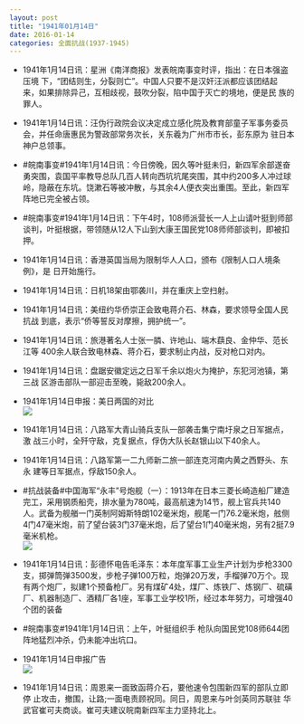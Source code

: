 ```yaml
---
layout: post
title: "1941年01月14日"
date: 2016-01-14
categories: 全面抗战(1937-1945)
---
```


<meta name="referrer" content="no-referrer" />

- 1941年1月14日讯：星洲《南洋商报》发表皖南事变时评，指出：在日本强盗压境 下，“团结则生，分裂则亡”。中国人只要不是汉奸汪派都应该团结起 来，如果排除异己，互相歧视，鼓吹分裂，陷中国于灭亡的境地，便是民 族的罪人。 

- 1941年1月14日讯：汪伪行政院会议决定成立感化院及教育部童子军事务委员 会，并任命唐惠民为警政部常务次长，关东羲为广州市市长，彭东原为 驻日本神户总领事。 

- #皖南事变#1941年1月14日讯：今日傍晚，因久等叶挺未归，新四军余部遂奋勇突围，袁国平率教导总队几百人转向西坑坑尾突围，其中约200多人冲过球岭，隐蔽在东坑。饶漱石等被冲散，与其余4人便衣突出重围。至此，新四军阵地已完全被占领。 

- #皖南事变#1941年1月14日讯：下午4时，108师派营长一人上山请叶挺到师部谈判，叶挺根据，带领随从12人下山到大康王国民党108师师部谈判，即被扣押。 

- 1941年1月14日讯：香港英国当局为限制华人人口，颁布《限制人口人境条例》，是 日开始施行。 

- 1941年1月14日讯：日机18架由鄂袭川，并在重庆上空扫射。 

- 1941年1月14日讯：美纽约华侨崇正会致电蒋介石、林森，要求领导全国人民抗战 到底，表示“侨等誓反对摩擦，拥护统一”。 

- 1941年1月14日讯：旅港著名人士张一膦、许地山、端木蕻良、金仲华、范长江等 400余人联合致电林森、蒋介石，要求制止内战，反对枪口对内。 

- 1941年1月14日讯：盘踞安徽定远之日军千余以炮火为掩护，东犯河池镇，第三战 区游击部队一部迎击至晚，毙敌200余人。 

- 1941年1月14日申报：美日两国的对比 <br/><img src="https://ww1.sinaimg.cn/large/aca367d8jw1ezywz39ntfj20ro0xvnkj.jpg" />

- 1941年1月14日讯：八路军大青山骑兵支队一部袭击集宁南圩泉之日军据点，激 战三小时，全歼守敌，克复据点，俘伪大队长赵银山以下40余人。 

- 1941年1月14日讯：八路军第一二九师新二旅一部连克河南内黄之西野头、东永 建等日军据点，俘敌150余人。 

- #抗战装备#中国海军“永丰”号炮舰（一）：1913年在日本三菱长崎造船厂建造完工，采用钢质船壳，排水量为780吨，最高航速为14节，舰上官兵共140人。武备为舰艏一门英制阿姆斯特朗102毫米炮，舰尾一门76.2毫米炮，舷侧4门47毫米炮，前了望台装3门37毫米炮，后了望台1门40毫米炮，另有2挺7.9毫米机枪。 <br/><img src="https://ww3.sinaimg.cn/large/aca367d8jw1ezysn8rvu7j20b40lsdi9.jpg" />

- 1941年1月14日讯：彭德怀电告毛泽东：本年度军事工业生产计划为步枪3300支，掷弹筒弹3500发，步枪子弹100万粒，炮弹20万发，手榴弹70万个。现有两个炮厂，拟建1个预备枪厂。另有煤矿4处，煤厂、炼铁厂、炼钢厂、硫磺厂、机器制造厂、酒精厂各1座，军事工业学校1所，经过本年努力，可增强40个团的装备 

- #皖南事变#1941年1月14日讯：上午，叶挺组织手 枪队向国民党108师644团阵地猛烈冲杀，仍未能冲出坑口。 

- 1941年1月14日申报广告 <br/><img src="https://ww4.sinaimg.cn/large/aca367d8jw1ezyobh330mj20p80h9n1w.jpg" />

- 1941年1月14日讯：周恩来一面致函蒋介石，要他速令包围新四军的部队立即停 止攻击，撤围，让路;一面电责顾祝同。同日，周恩来与叶剑英同苏联驻 华武官崔可夫商谈。崔可夫建议皖南新四军主力坚持北上。 

